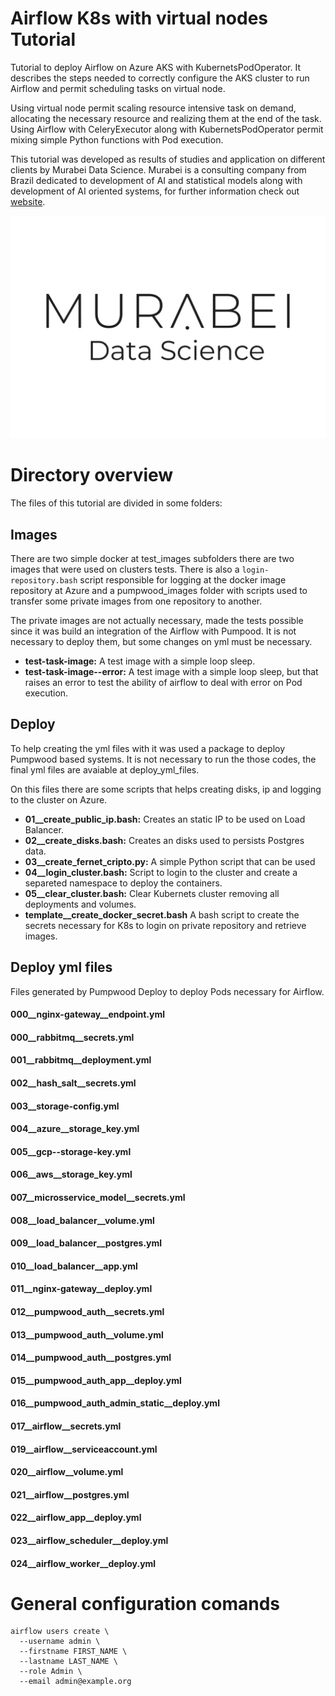 # Airflow K8s with virtual nodes Tutorial
Tutorial to deploy Airflow on Azure AKS with KubernetsPodOperator. It
describes the steps needed to correctly configure the AKS cluster to run
Airflow and permit scheduling tasks on virtual node.

Using virtual node permit scaling resource intensive task on demand,
allocating the necessary resource and realizing them at the end of the task.
Using Airflow with CeleryExecutor along with KubernetsPodOperator permit
mixing simple Python functions with Pod execution.

This tutorial was developed as results of studies and application on different
clients by Murabei Data Science. Murabei is a consulting company from Brazil
dedicated to development of AI and statistical models along with development
of AI oriented systems, for further information check out
[website](https://www.murabei.com).

![alt text](__doc/murabei.png)

# Directory overview
The files of this tutorial are divided in some folders:

## Images
There are two simple docker at test_images subfolders there are two images
that were used on clusters tests. There is also a `login-repository.bash` script
responsible for logging at the docker image repository at Azure and a
pumpwood_images folder with scripts used to transfer some private images
from one repository to another.

The private images are not actually necessary, made the tests possible since
it was build an integration of the Airflow with Pumpood. It is not necessary
to deploy them, but some changes on yml must be necessary.

- **test-task-image:** A test image with a simple loop sleep.
- **test-task-image--error:** A test image with a simple loop sleep, but that
raises an error to test the ability of airflow to deal with error on Pod
execution.

## Deploy
To help creating the yml files with it was used a package to deploy Pumpwood
based systems. It is not necessary to run the those codes, the final yml files
are avaiable at deploy_yml_files.

On this files there are some scripts that helps creating disks, ip and logging
to the cluster on Azure.

- **01__create_public_ip.bash:** Creates an static IP to be used on Load
    Balancer.
- **02__create_disks.bash:** Creates an disks used to persists Postgres data.
- **03__create_fernet_cripto.py:** A simple Python script that can be used
- **04__login_cluster.bash:** Script to login to the cluster and create
    a separeted namespace to deploy the containers.
- **05__clear_cluster.bash:** Clear Kubernets cluster removing all deployments
    and volumes.
- **template__create_docker_secret.bash** A bash script to create the secrets
    necessary for K8s to login on private repository and retrieve images.

## Deploy yml files
Files generated by Pumpwood Deploy to deploy Pods necessary for Airflow.

#### 000__nginx-gateway__endpoint.yml
#### 000__rabbitmq__secrets.yml
#### 001__rabbitmq__deployment.yml
#### 002__hash_salt__secrets.yml
#### 003__storage-config.yml
#### 004__azure__storage_key.yml
#### 005__gcp--storage-key.yml
#### 006__aws__storage_key.yml
#### 007__microsservice_model__secrets.yml
#### 008__load_balancer__volume.yml
#### 009__load_balancer__postgres.yml
#### 010__load_balancer__app.yml
#### 011__nginx-gateway__deploy.yml
#### 012__pumpwood_auth__secrets.yml
#### 013__pumpwood_auth__volume.yml
#### 014__pumpwood_auth__postgres.yml
#### 015__pumpwood_auth_app__deploy.yml
#### 016__pumpwood_auth_admin_static__deploy.yml
#### 017__airflow__secrets.yml
#### 019__airflow__serviceaccount.yml
#### 020__airflow__volume.yml
#### 021__airflow__postgres.yml
#### 022__airflow_app__deploy.yml
#### 023__airflow_scheduler__deploy.yml
#### 024__airflow_worker__deploy.yml

# General configuration comands
```
airflow users create \
  --username admin \
  --firstname FIRST_NAME \
  --lastname LAST_NAME \
  --role Admin \
  --email admin@example.org
```
